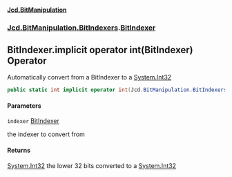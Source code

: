 #### [Jcd.BitManipulation](index.md 'index')

### [Jcd.BitManipulation.BitIndexers](Jcd.BitManipulation.BitIndexers.md 'Jcd.BitManipulation.BitIndexers').[BitIndexer](Jcd.BitManipulation.BitIndexers.BitIndexer.md 'Jcd.BitManipulation.BitIndexers.BitIndexer')

## BitIndexer.implicit operator int(BitIndexer) Operator

Automatically convert from a BitIndexer to
a [System.Int32](https://docs.microsoft.com/en-us/dotnet/api/System.Int32 'System.Int32')

```csharp
public static int implicit operator int(Jcd.BitManipulation.BitIndexers.BitIndexer indexer);
```

#### Parameters

<a name='Jcd.BitManipulation.BitIndexers.BitIndexer.op_Implicitint(Jcd.BitManipulation.BitIndexers.BitIndexer).indexer'></a>

`indexer` [BitIndexer](Jcd.BitManipulation.BitIndexers.BitIndexer.md 'Jcd.BitManipulation.BitIndexers.BitIndexer')

the indexer to convert from

#### Returns

[System.Int32](https://docs.microsoft.com/en-us/dotnet/api/System.Int32 'System.Int32')
the lower 32 bits converted to a [System.Int32](https://docs.microsoft.com/en-us/dotnet/api/System.Int32 'System.Int32')